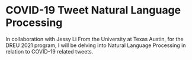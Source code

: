 # COVID-19 Tweet Natural Language Processing

In collaboration with Jessy Li From the University at Texas Austin, for the DREU 2021 program, I will be delving into Natural Language Processing in relation to COVID-19 related tweets.

